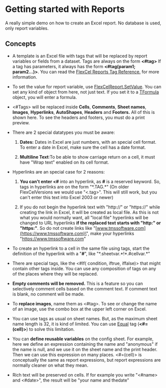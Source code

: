 # Getting started with Reports

A really simple demo on how to create an Excel report. No database is
used, only report variables.

## Concepts

- A template is an Excel file with tags that will be replaced by
  report variables or fields from a dataset. Tags are always on the
  form **\<\#tag\>** If a tag has parameters, it always has the form
  **\<\#tag(param1; param2\...)\>**. You can read the [FlexCel Reports Tag Reference.](https://download.tmssoftware.com/flexcel/doc/net/guides/reports-tag-reference.html)
  for more information.

- To set the value for report variable, use
  [FlexCelReport.SetValue](https://download.tmssoftware.com/flexcel/doc/net/api/FlexCel.Report/FlexCelReport/SetValue.html). You can set any kind of object from
  here, not just text. If you set it to a [TFormula](https://download.tmssoftware.com/flexcel/doc/net/api/FlexCel.Core/TFormula/index.html) object, you
  will enter a formula.

- \<\#Tags\> will be replaced inside **Cells**, **Comments**, **Sheet
  names**, **Images**, **Hyperlinks**, **AutoShapes**, **Headers**
  and **Footers.** All of this is shown here. To see the
  headers and footers, you must do a print preview.

- There are 2 special datatypes you must be aware:

   1. **Dates:** Dates in Excel are just numbers, with an special cell
   format. To enter a date in Excel, make sure the cell has a date
   format.

   2. **Multiline Text**:To be able to show carriage return on a cell,
   it must have \"Wrap text\" enabled on its cell format.

- Hyperlinks are an special case for 2 reasons: 
   1. **You can\'t enter
   \<\#** into an hyperlink, as **\#** is a reserved keyword. So, tags in
   hyperlinks are on the form \"\*.TAG.\*\" (On older FlexCelVersions
   we would use \"\<.tag\>\". This will still work, but you can\'t
   enter this text into Excel 2003 or newer) 
  
   2. If you do not begin the
   hyperlink text with \"http://\" or \"https://" while
   creating the link in Excel, it will be created as local file. As
   this is not what you would normally want, all \"local file\"
   hyperlinks will be changed to URL hyperlinks **if the replaced
   text starts with \"http:\" or \"https:\"**. So do not create links like
   \"[www.tmssoftware.com](https://www.tmssoftware.com)\", make your
   hyperlinks \"<https://www.tmssoftware.com>\"

- To create an hyperlink to a cell in the same file using tags, start
  the definition of the hyperlink with a \"**\#**\", like
  \"\*.sheetvar.\*!\*.\#cellvar.\*\"

- There are special tags, like the \<\#If( condition, iftrue,
  iffalse)\> that might contain other tags inside. You can use any
  composition of tags on any of the places where they will be
  replaced.

- **Empty comments will be removed.** This is a feature so you can
  selectively comment cells based on the comment text. If comment
  text is blank, no comment will be made.

- To **replace images**, name them as \<\#tag\>. To see or change the
  name of an image, use the combo box at the upper left corner on
  Excel.

- You can use tags as usual on sheet names. But, as the maximum sheet
  name length is 32, it is kind of limited. You can use
  [Equal](https://download.tmssoftware.com/flexcel/doc/net/guides/reports-tag-reference.html#equal) tag \(**\<\#=(cell)\>**\) to solve this limitation.

- You can **define reusable variables** on the config sheet. For
  example, here we define an expression containing the name and
  \"anonymous\" if the name is null, and we use it on the sheet name
  and the print header. Then we can use this expression on many
  places. \<\#=(cell)\> is conceptually the same as report
  expressions, but report expressions are normally cleaner on what
  they mean.

- Rich text will be preserved on cells. If for example you write
  \"\<\#name\> and \<\#date\>\", the result will be \"your name and
  thedate\"
